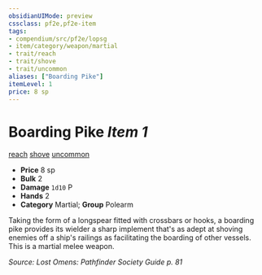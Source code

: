 ```yaml
---
obsidianUIMode: preview
cssclass: pf2e,pf2e-item
tags:
- compendium/src/pf2e/lopsg
- item/category/weapon/martial
- trait/reach
- trait/shove
- trait/uncommon
aliases: ["Boarding Pike"]
itemLevel: 1
price: 8 sp
---
```

# Boarding Pike *Item 1*  
[reach](../../../rules/traits/reach.md)  [shove](../../../rules/traits/shove.md)  [uncommon](../../../rules/traits/uncommon.md)  

- **Price** 8 sp
- **Bulk** 2
- **Damage** `1d10` P
- **Hands** 2
- **Category** Martial; **Group** Polearm 

Taking the form of a longspear fitted with crossbars or hooks, a boarding pike provides its wielder a sharp implement that's as adept at shoving enemies off a ship's railings as facilitating the boarding of other vessels. This is a martial melee weapon.

*Source: Lost Omens: Pathfinder Society Guide p. 81*